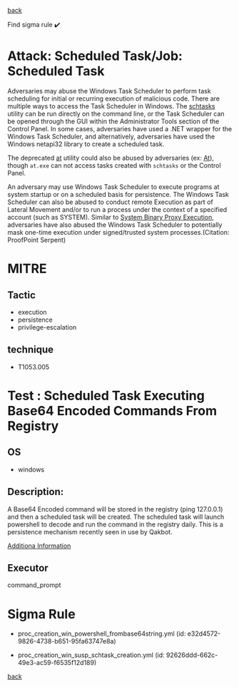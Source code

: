 
[back](../index.md)

Find sigma rule :heavy_check_mark: 

# Attack: Scheduled Task/Job: Scheduled Task 

Adversaries may abuse the Windows Task Scheduler to perform task scheduling for initial or recurring execution of malicious code. There are multiple ways to access the Task Scheduler in Windows. The [schtasks](https://attack.mitre.org/software/S0111) utility can be run directly on the command line, or the Task Scheduler can be opened through the GUI within the Administrator Tools section of the Control Panel. In some cases, adversaries have used a .NET wrapper for the Windows Task Scheduler, and alternatively, adversaries have used the Windows netapi32 library to create a scheduled task.

The deprecated [at](https://attack.mitre.org/software/S0110) utility could also be abused by adversaries (ex: [At](https://attack.mitre.org/techniques/T1053/002)), though <code>at.exe</code> can not access tasks created with <code>schtasks</code> or the Control Panel.

An adversary may use Windows Task Scheduler to execute programs at system startup or on a scheduled basis for persistence. The Windows Task Scheduler can also be abused to conduct remote Execution as part of Lateral Movement and/or to run a process under the context of a specified account (such as SYSTEM). Similar to [System Binary Proxy Execution](https://attack.mitre.org/techniques/T1218), adversaries have also abused the Windows Task Scheduler to potentially mask one-time execution under signed/trusted system processes.(Citation: ProofPoint Serpent)

# MITRE
## Tactic
  - execution
  - persistence
  - privilege-escalation


## technique
  - T1053.005


# Test : Scheduled Task Executing Base64 Encoded Commands From Registry
## OS
  - windows


## Description:
A Base64 Encoded command will be stored in the registry (ping 127.0.0.1) and then a scheduled task will be created.
The scheduled task will launch powershell to decode and run the command in the registry daily.
This is a persistence mechanism recently seen in use by Qakbot.  

[Additiona Information](https://thedfirreport.com/2022/02/07/qbot-likes-to-move-it-move-it/)


## Executor
command_prompt

# Sigma Rule
 - proc_creation_win_powershell_frombase64string.yml (id: e32d4572-9826-4738-b651-95fa63747e8a)

 - proc_creation_win_susp_schtask_creation.yml (id: 92626ddd-662c-49e3-ac59-f6535f12d189)



[back](../index.md)
